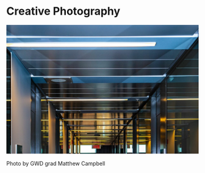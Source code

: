 # Creative Photography

![Creative Photography](../img/412/Campbell_Matthew_7pp_1-1-1200x803.jpg)

Photo by GWD grad Matthew Campbell